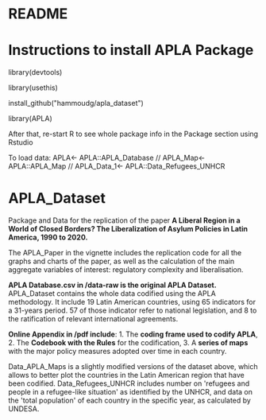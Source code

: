 # README


# Instructions to install APLA Package

library(devtools)

library(usethis)

install_github("hammoudg/apla_dataset")

library(APLA)

After that, re-start R to see whole package info in the Package section using Rstudio

To load data: 
APLA<- APLA::APLA_Database //
APLA_Map<- APLA::APLA_Map //
APLA_Data_1<- APLA::Data_Refugees_UNHCR

# APLA_Dataset
Package and Data for the replication of the paper **A Liberal Region in a World of Closed Borders? The Liberalization of Asylum Policies in Latin America, 1990 to 2020.**

The APLA_Paper in the vignette includes the replication code for all the graphs and charts of the paper, as well as the calculation of the main aggregate variables of interest: regulatory complexity and liberalisation. 

**APLA Database.csv in /data-raw is the original APLA Dataset.** APLA_Dataset contains the whole data codified using the APLA methodology. It include 19 Latin American countries, using 65 indicators for a 31-years period. 57 of those indicator refer to national legislation, and 8 to the ratification of relevant international agreements. 

**Online Appendix in /pdf include**: 1. The **coding frame used to codify APLA**, 2. The **Codebook with the Rules** for the codification, 3. A **series of maps** with the major policy measures adopted over time in each country. 

Data_APLA_Maps is a slightly modified versions of the dataset above, which allows to better plot the countries in the Latin American region that have been codified. 
Data_Refugees_UNHCR includes number on 'refugees and people in a refugee-like situation' as identified by the UNHCR, and data on the 'total population' of each country in the specific year, as calculated by UNDESA.


